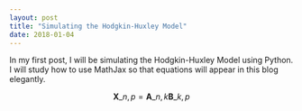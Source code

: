 ```yaml
---
layout: post
title: "Simulating the Hodgkin-Huxley Model"
date: 2018-01-04
---
```


In my first post, I will be simulating the Hodgkin-Huxley Model using Python. I will study how to use MathJax so that equations will appear in this blog elegantly.

$$ \mathbf{X}\_{n,p} = \mathbf{A}\_{n,k} \mathbf{B}\_{k,p} $$
